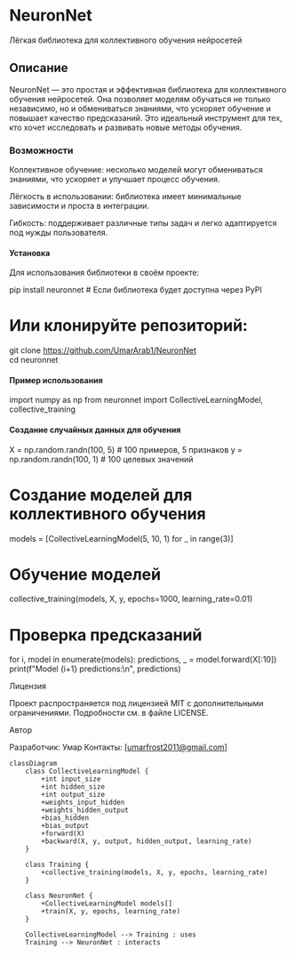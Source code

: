 

# NeuronNet

Лёгкая библиотека для коллективного обучения нейросетей

## Описание

NeuronNet — это простая и эффективная библиотека для коллективного обучения нейросетей. Она позволяет моделям обучаться не только независимо, но и обмениваться знаниями, что ускоряет обучение и повышает качество предсказаний. Это идеальный инструмент для тех, кто хочет исследовать и развивать новые методы обучения.

### Возможности

Коллективное обучение: несколько моделей могут обмениваться знаниями, что ускоряет и улучшает процесс обучения.

Лёгкость в использовании: библиотека имеет минимальные зависимости и проста в интеграции.

Гибкость: поддерживает различные типы задач и легко адаптируется под нужды пользователя.


#### Установка

Для использования библиотеки в своём проекте:

pip install neuronnet  # Если библиотека будет доступна через PyPI

# Или клонируйте репозиторий:

git clone https://github.com/UmarArab1/NeuronNet  
cd neuronnet

#### Пример использования

import numpy as np
from neuronnet import CollectiveLearningModel, collective_training

#### Создание случайных данных для обучения
X = np.random.randn(100, 5)  # 100 примеров, 5 признаков
y = np.random.randn(100, 1)  # 100 целевых значений

# Создание моделей для коллективного обучения
models = [CollectiveLearningModel(5, 10, 1) for _ in range(3)]

# Обучение моделей
collective_training(models, X, y, epochs=1000, learning_rate=0.01)

# Проверка предсказаний
for i, model in enumerate(models):
    predictions, _ = model.forward(X[:10])
    print(f"Model {i+1} predictions:\n", predictions)

Лицензия

Проект распространяется под лицензией MIT с дополнительными ограничениями. Подробности см. в файле LICENSE.

Автор

Разработчик: Умар
Контакты: [umarfrost2011@gmail.com]

```mermaid
classDiagram
    class CollectiveLearningModel {
        +int input_size
        +int hidden_size
        +int output_size
        +weights_input_hidden
        +weights_hidden_output
        +bias_hidden
        +bias_output
        +forward(X)
        +backward(X, y, output, hidden_output, learning_rate)
    }

    class Training {
        +collective_training(models, X, y, epochs, learning_rate)
    }

    class NeuronNet {
        +CollectiveLearningModel models[]
        +train(X, y, epochs, learning_rate)
    }

    CollectiveLearningModel --> Training : uses
    Training --> NeuronNet : interacts

